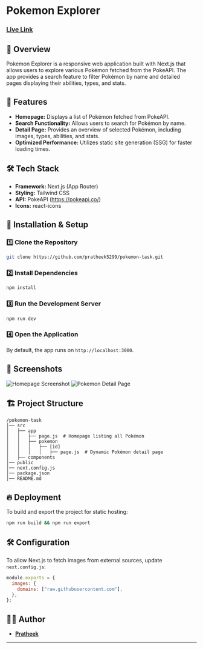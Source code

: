 # Pokemon Explorer
### [Live Link](https://pokemon-task-five.vercel.app/)
## 📌 Overview
Pokemon Explorer is a responsive web application built with Next.js that allows users to explore various Pokémon fetched from the PokeAPI. The app provides a search feature to filter Pokémon by name and detailed pages displaying their abilities, types, and stats.

## 🚀 Features
- **Homepage:** Displays a list of Pokémon fetched from PokeAPI.
- **Search Functionality:** Allows users to search for Pokémon by name.
- **Detail Page:** Provides an overview of selected Pokémon, including images, types, abilities, and stats.
- **Optimized Performance:** Utilizes static site generation (SSG) for faster loading times.

## 🛠 Tech Stack
- **Framework:** Next.js (App Router)
- **Styling:** Tailwind CSS
- **API:** PokeAPI (https://pokeapi.co/)
- **Icons:** react-icons

## 🔧 Installation & Setup

### 1️⃣ Clone the Repository
```bash
git clone https://github.com/pratheek5299/pokemon-task.git
```

### 2️⃣ Install Dependencies
```bash
npm install
```

### 3️⃣ Run the Development Server
```bash
npm run dev
```

### 4️⃣ Open the Application
By default, the app runs on `http://localhost:3000`.

## 📸 Screenshots
![Homepage Screenshot](https://github.com/user-attachments/assets/31604fea-f519-4c71-ae58-e48bd8fe42fb)
![Pokemon Detail Page](https://github.com/user-attachments/assets/3e32b62c-f45c-4388-87c1-f8e282b68f1f)


## 🏗 Project Structure
```
/pokemon-task
│── src
│   ├── app
│   │   ├── page.js  # Homepage listing all Pokémon
│   │   ├── pokemon
│   │   │   ├── [id]
│   │   │   │   ├── page.js  # Dynamic Pokémon detail page
│   ├── components
│── public
│── next.config.js
│── package.json
│── README.md
```

## 🔥 Deployment
To build and export the project for static hosting:
```bash
npm run build && npm run export
```

## 🛠 Configuration
To allow Next.js to fetch images from external sources, update `next.config.js`:
```js
module.exports = {
  images: {
    domains: ["raw.githubusercontent.com"],
  },
};
```

## 👨‍💻 Author
- **[Pratheek](https://github.com/pratheek5299)**


---


